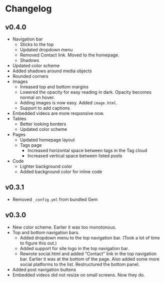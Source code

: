 # Changelog

## v0.4.0
-   Navigation bar
    -   Sticks to the top
    -   Updated dropdown menu
    -   Removed Contact link. Moved to the homepage.
    -   Shadows
-   Updated color scheme
-   Added shadows around media objects
-   Rounded corners
-   Images
    -   Inreased top and bottom margins
    -   Lowered the opacity for easy reading in dark. Opacity becomes normal on hover.
    -   Adding images is now easy. Added `image.html`.
    -   Support to add captions
-   Embedded videos are more responsive now.
-   Tables
    -   Better looking borders
    -   Updated color scheme
-   Pages    
    -   Updated homepage layout
    -   Tags page
        -   Increased horizontal space between tags in the Tag cloud
        -   Increased vertical space between listed posts
-   Code 
    -   Lighter background color
    -   Added background color for inline code

## v0.3.1
-   Removed `_config.yml` from bundled Gem

## v0.3.0
-   New color scheme. Earlier it was too monotonous.
-   Top and bottom navigation bars.
    -   Added dropdown menu to the top navigation bar. (Took a lot of time to figure this out.)
    -   Added support for site logo in the top navigation bar.
    -   Rewrote social.html and added “Contact” link in the top navigation bar. Earlier it was at the bottom of the page. Also added some more social platforms to the list.
Restructured the bottom panel.
-   Added post navigation buttons
-   Embedded videos did not resize on small screens. Now they do.




